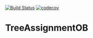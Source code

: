 [![Build Status](https://travis-ci.org/olivbon/TreeAssignmentOB.svg?branch=master)](https://travis-ci.org/olivbon/TreeAssignmentOB)
[![codecov](https://codecov.io/gh/olivbon/TreeAssignmentOB/branch/master/graph/badge.svg)](https://codecov.io/gh/olivbon/TreeAssignmentOB)


# TreeAssignmentOB
